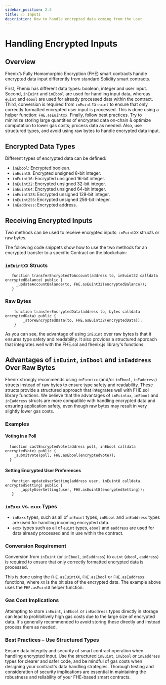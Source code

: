 ```yaml
---
sidebar_position: 2.5
title: 👉 Inputs
description: How to handle encrypted data coming from the user
---
```


# Handling Encrypted Inputs

## Overview

Fhenix’s Fully Homomorphic Encryption (FHE) smart contracts handle encrypted data input differently from standard Solidity smart contracts.

First, Fhenix has different data types: boolean, integer and user input.
Second, `inEuint` and `inEbool` are used for handling input data, whereas `euint` and `ebool` are used for already processed data within the contract.
Third, conversion is required from `inEuint` to `euint` to ensure that only correctly formatted encrypted user input is processed. This is done using a helper function: `FHE.asEuintxx`.
Finally, follow best practices. Try to minimize storing large quantities of encrypted data on-chain & optimize computation to lower gas costs; process data as needed. Also, use structured types, and avoid using raw bytes to handle encrypted data input.

## Encrypted Data Types
Different types of encrypted data can be defined:

- `inEbool`: Encrypted boolean.
- `inEuint8`: Encrypted unsigned 8-bit integer.
- `inEuint16`: Encrypted unsigned 16-bit integer.
- `inEuint32`: Encrypted unsigned 32-bit integer.
- `inEuint64`: Encrypted unsigned 64-bit integer.
- `inEuint128`: Encrypted unsigned 128-bit integer.
- `inEuint256`: Encrypted unsigned 256-bit integer.
- `inEaddress`: Encrypted address.

## Receiving Encrypted Inputs

Two methods can be used to receive encrypted inputs: `inEuintXX` structs or raw bytes.

The following code snippets show how to use the two methods for an encrypted transfer to a specific Contract on the blockchain:

### `inEuintXX` Structs

```solidity
   function transferEncryptedToAccount(address to, inEuint32 calldata encryptedBalance) public {
     _updateAccountBalance(to, FHE.asEuint32(encryptedBalance));
   }
```

### Raw Bytes
```solidity
    function transferEncryptedData(address to, bytes calldata encryptedData) public {
        _storeEncryptedData(to, FHE.asEuint32(encryptedData));
    }
```

As you can see, the advantage of using `inEuint` over raw bytes is that it ensures type safety and readability. It also provides a structured approach that integrates well with the FHE.sol and fhenix.js library's functions.

## Advantages of `inEuint`, `inEbool` and `inEaddress` Over Raw Bytes
Fhenix strongly recommends using `inEuintxx` (and/or `inEbool`, `inEaddress`) structs instead of raw bytes to ensure type safety and readability. These structs provide a structured approach that integrates well with FHE.sol library functions. We believe that the advantages of `inEuintxx`, `inEbool` and `inEaddress` structs are more compatible with handling encrypted data and ensuring application safety, even though raw bytes may result in very slightly lower gas costs.

### Examples

#### Voting in a Poll
 ```solidity
   function castEncryptedVote(address poll, inEbool calldata encryptedVote) public {
     _submitVote(poll, FHE.asEbool(encryptedVote));
   }
 ```

#### Setting Encrypted User Preferences
 ```solidity
    function updateUserSetting(address user, inEuint8 calldata encryptedSetting) public {
        _applyUserSetting(user, FHE.asEuint8(encryptedSetting));
    }
 ```

### `inExxx` vs. `exxx` Types
- `inExxx` types, such as all of `inEuint` types, `inEbool` and `inEaddress` types are used for handling incoming encrypted data.
- `exxx` types such as all of `euint` types, `ebool` and `eaddress` are used for data already processed and in use within the contract.
### Conversion Requirement
Conversion from `inEuint` (or `inEbool`, `inEaddress`) to `euint` (`ebool`, `eaddress`) is required to ensure that only correctly formatted encrypted data is processed.

This is done using the `FHE.asEuintXX`, `FHE.asEbool` or `FHE.asEaddress` functions, where `XX` is the bit size of the encrypted data. The example above uses the `FHE.asEuint8` helper function.

### Gas Cost Implications
Attempting to store `inEuint`, `inEbool` or `inEaddress` types directly in storage can lead to prohibitively high gas costs due to the large size of encrypted data. It's generally recommended to avoid storing these directly and instead process them as needed.

### Best Practices – Use Structured Types
Ensure data integrity and security of smart contract operation when handling encrypted input. Use the structured `inEuint`, `inEbool` or `inEaddress` types for clearer and safer code, and be mindful of gas costs when designing your contract's data handling strategies. Thorough testing and consideration of security implications are essential in maintaining the robustness and reliability of your FHE-based smart contracts.
